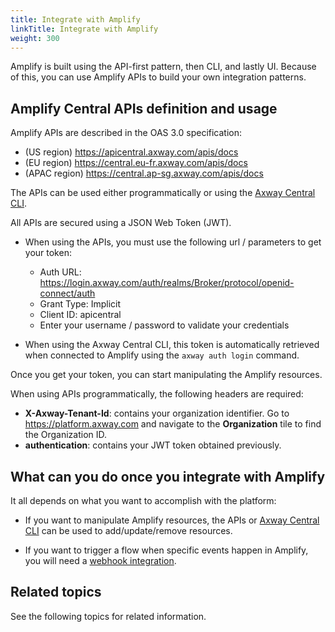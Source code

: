 ```yaml
---
title: Integrate with Amplify
linkTitle: Integrate with Amplify
weight: 300
---
```

Amplify is built using the API-first pattern, then CLI, and lastly UI. Because of this, you can use Amplify APIs to build your own integration patterns.

## Amplify Central APIs definition and usage

Amplify APIs are described in the OAS 3.0 specification:

* (US region) <https://apicentral.axway.com/apis/docs>
* (EU region) <https://central.eu-fr.axway.com/apis/docs>
* (APAC region) <https://central.ap-sg.axway.com/apis/docs>

The APIs can be used either programmatically or using the [Axway Central CLI](/docs/integrate_with_central/cli_central/).

All APIs are secured using a JSON Web Token (JWT).

* When using the APIs, you must use the following url / parameters to get your token:

    * Auth URL: <https://login.axway.com/auth/realms/Broker/protocol/openid-connect/auth>
    * Grant Type: Implicit
    * Client ID: apicentral
    * Enter your username / password to validate your credentials

* When using the Axway Central CLI, this token is automatically retrieved when connected to Amplify using the `axway auth login` command.

Once you get your token, you can start manipulating the Amplify resources.

When using APIs programmatically, the following headers are required:

* **X-Axway-Tenant-Id**: contains your organization identifier. Go to <https://platform.axway.com> and navigate to the **Organization** tile to find the Organization ID.
* **authentication**: contains your JWT token obtained previously.

## What can you do once you integrate with Amplify

It all depends on what you want to accomplish with the platform:

* If you want to manipulate Amplify resources, the APIs or [Axway Central CLI](/docs/integrate_with_central/cli_central/cli_command_reference/) can be used to add/update/remove resources.

* If you want to trigger a flow when specific events happen in Amplify, you will need a [webhook integration](/docs/integrate_with_central/webhook/).

## Related topics

See the following topics for related information.

